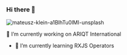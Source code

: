 ### Hi there 👋

![mateusz-klein-a1BlhTu0lMI-unsplash](https://user-images.githubusercontent.com/34743233/150635550-15871d74-2f31-4fbd-9aae-83cf42a8bc99.jpg)

<!-- Here are some ideas to get you started: -->

 🔭 I’m currently working on ARIQT International
- 🌱 I’m currently learning RXJS Operators
<!-- - 👯 I’m looking to collaborate on ...
- 🤔 I’m looking for help with ...
- 💬 Ask me about ...
- 📫 How to reach me: ...
- 😄 Pronouns: ...
- ⚡ Fun fact: ... -->
